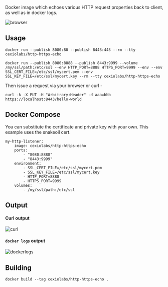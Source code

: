 Docker image which echoes various HTTP request properties back to client, as well as in docker logs. 

![browser](https://raw.githubusercontent.com/mendhak/docker-http-https-echo/master/screenshots/screenshot.png)

## Usage

    docker run --publish 8080:80 --publish 8443:443 --rm --tty cexiolabs/http-https-echo

    docker run --publish 8080:8888 --publish 8443:9999 --volume /my/ssl/path:/etc/ssl --env HTTP_PORT=8888 HTTPS_PORT=9999 --env --env SSL_CERT_FILE=/etc/ssl/mycert.pem --env SSL_KEY_FILE=/etc/ssl/mycert.key --rm --tty cexiolabs/http-https-echo

Then issue a request via your browser or curl -

    curl -k -X PUT -H "Arbitrary:Header" -d aaa=bbb https://localhost:8443/hello-world


## Docker Compose

You can substitute the certificate and private key with your own. This example uses the snakeoil cert.

    my-http-listener:
        image: cexiolabs/http-https-echo
        ports:
            - "8080:8888"
            - "8443:9999"
        environment:
            - SSL_CERT_FILE=/etc/ssl/mycert.pem
            - SSL_KEY_FILE=/etc/ssl/mycert.key
            - HTTP_PORT=8888
            - HTTPS_PORT=9999
        volumes:
            - /my/ssl/path:/etc/ssl

## Output

#### Curl output

![curl](https://raw.githubusercontent.com/cexiolabs/docker-http-https-echo/master/screenshots/screenshot2.png)

#### `docker logs` output

![dockerlogs](https://raw.githubusercontent.com/cexiolabs/docker-http-https-echo/master/screenshots/screenshot3.png)



## Building

    docker build --tag cexiolabs/http-https-echo .



